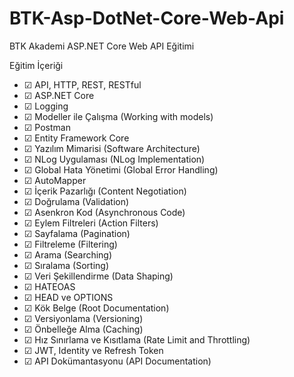 # BTK-Asp-DotNet-Core-Web-Api
BTK Akademi ASP.NET Core Web API Eğitimi

 Eğitim İçeriği
 - &#9745; API, HTTP, REST, RESTful
 - &#9745; ASP.NET Core
 - &#9745; Logging
 - &#9745; Modeller ile Çalışma (Working with models)
 - &#9745; Postman
 - &#9745; Entity Framework Core
 - &#9745; Yazılım Mimarisi (Software Architecture)
 - &#9745; NLog Uygulaması (NLog Implementation)
 - &#9745; Global Hata Yönetimi (Global Error Handling)
 - &#9745; AutoMapper
 - &#9745; İçerik Pazarlığı (Content Negotiation)
 - &#9745; Doğrulama (Validation)
 - &#9745; Asenkron Kod (Asynchronous Code)
 - &#9745; Eylem Filtreleri (Action Filters)
 - &#9745; Sayfalama (Pagination)
 - &#9745; Filtreleme (Filtering)
 - &#9745; Arama (Searching)
 - &#9745; Sıralama (Sorting)
 - &#9745; Veri Şekillendirme (Data Shaping)
 - &#9745; HATEOAS
 - &#9745; HEAD ve OPTIONS
 - &#9745; Kök Belge (Root Documentation)
 - &#9745; Versiyonlama (Versioning)
 - &#9745; Önbelleğe Alma (Caching)
 - &#9745; Hız Sınırlama ve Kısıtlama (Rate Limit and Throttling)
 - &#9745; JWT, Identity ve Refresh Token
 - &#9745; API Dokümantasyonu (API Documentation)
